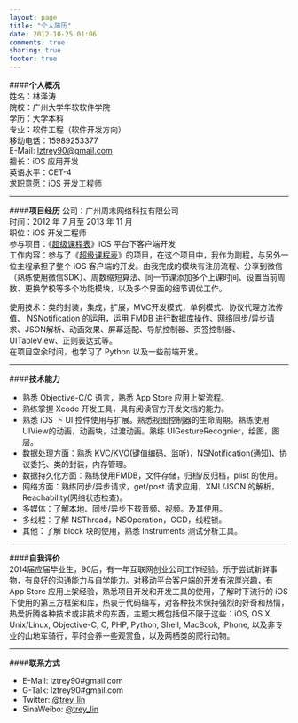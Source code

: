```yaml
---
layout: page
title: "个人简历"
date: 2012-10-25 01:06
comments: true
sharing: true
footer: true
---
```


####__个人概况__  
姓名：林泽涛                                         
院校：广州大学华软软件学院  
学历：大学本科                 
专业：软件工程（软件开发方向）  
移动电话：15989253377  
E-Mail: lztrey90@gmail.com  
擅长：iOS 应用开发             
英语水平：CET-4   
求职意愿：iOS 开发工程师  
  
***
####__项目经历__ 
公司：广州周末网络科技有限公司  
时间：2012 年 7 月至 2013 年 11 月  
职位：iOS 开发工程师   
参与项目：《[超级课程表][3]》iOS 平台下客户端开发  
工作内容：参与了《[超级课程表][3]》的项目，在这个项目中，我作为副程，与另外一位主程承担了整个 iOS 客户端的开发。由我完成的模块有注册流程、分享到微信（熟练使用微信SDK）、周数缩短算法、同一节课添加多个上课时间、设置当前周数、更换学校等多个功能模块，以及多个界面的细节调优工作。  

使用技术：类的封装，集成，扩展，MVC开发模式，单例模式、协议代理方法传值、 NSNotification 的运用，运用 FMDB 进行数据库操作、网络同步/异步请求、JSON解析、动画效果、屏幕适配、导航控制器、页签控制器、UITableView、正则表达式等。  
在项目空余时间，也学习了 Python 以及一些前端开发。  

***
####__技术能力__
* 熟悉 Objective-C/C 语言，熟悉 App Store 应用上架流程。  
* 熟练掌握 Xcode 开发工具，具有阅读官方开发文档的能力。
* 熟悉 iOS 下 UI 控件使用与扩展。熟悉视图控制器的生命周期。熟练使用UIView的动画，动画块，过渡动画。熟练 UIGestureRecognier，绘图，图层。
* 数据处理方面：熟悉 KVC/KVO(键值编码、监听)，NSNotification(通知)、协议委托、类的封装，内存管理。
* 数据持久化方面：熟练使用FMDB，文件存储，归档/反归档，plist 的使用。
* 网络方面：熟练同步/异步请求，get/post 请求应用，XML/JSON 的解析，Reachability(网络状态检查)。
* 多媒体：了解本地、同步/异步下载音频、视频。及其使用。
* 多线程：了解 NSThread，NSOperation，GCD，线程锁。
* 其他：了解 block 块的使用，熟悉 Instruments 测试分析工具。  

***
####__自我评价__  
2014届应届毕业生，90后，有一年互联网创业公司工作经验。乐于尝试新鲜事物，有良好的沟通能力与自学能力。对移动平台客户端的开发有浓厚兴趣，有 App Store 应用上架经验，熟悉项目开发和开发工具的使用，了解时下流行的 iOS 下使用的第三方框架和库，热衷于代码编写，对各种技术保持强烈的好奇和热情，热爱折腾各种技术或非技术的东西，主题大概包括但不限于这些：iOS, OS X, Unix/Linux, Objective-C, C, PHP, Python, Shell, MacBook, iPhone, 以及非专业的山地车骑行，平时会养一些观赏鱼，以及两栖类的爬行动物。  

*** 
####__联系方式__
* E-Mail: lztrey90#gmail.com  
* G-Talk: lztrey90#gmail.com  
* Twitter: [@trey_lin][1]  
* SinaWeibo: [@trey_lin][2]

[1]: https://twitter.com/trey_lin        "Twitter"
[2]: http://weibo.com/alongsongfromtt    "SinaWeibo"
[3]: http://www.super.cn                 "Super.cn"